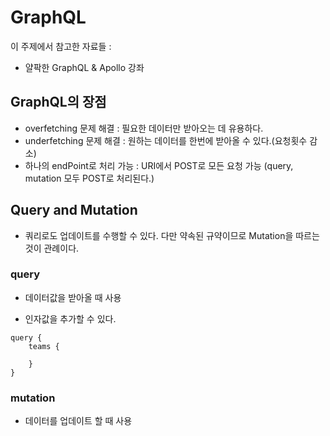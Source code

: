 # GraphQL

이 주제에서 참고한 자료들 : 

- 얄팍한 GraphQL & Apollo 강좌



## GraphQL의 장점

- overfetching 문제 해결 : 필요한 데이터만 받아오는 데 유용하다.
- underfetching 문제 해결 : 원하는 데이터를 한번에 받아올 수 있다.(요청횟수 감소)
- 하나의 endPoint로 처리 가능 :  URI에서 POST로 모든 요청 가능 (query, mutation 모두 POST로 처리된다.)



## Query and Mutation

- 쿼리로도 업데이트를  수행할 수 있다. 다만 약속된 규약이므로 Mutation을 따르는 것이 관례이다.



### query

- 데이터값을 받아올 때 사용

- 인자값을 추가할 수 있다.

```
query {
    teams {
    	
	}
}
```



### mutation

- 데이터를 업데이트 할 때 사용



#### 